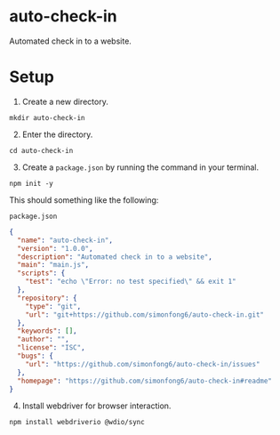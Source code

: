 # auto-check-in
Automated check in to a website.

# Setup

1. Create a new directory.
```
mkdir auto-check-in
```
2. Enter the directory.
```
cd auto-check-in
```
3. Create a `package.json` by running the command in your terminal.

```
npm init -y
```
This should something like the following:

`package.json`
```json
{
  "name": "auto-check-in",
  "version": "1.0.0",
  "description": "Automated check in to a website",
  "main": "main.js",
  "scripts": {
    "test": "echo \"Error: no test specified\" && exit 1"
  },
  "repository": {
    "type": "git",
    "url": "git+https://github.com/simonfong6/auto-check-in.git"
  },
  "keywords": [],
  "author": "",
  "license": "ISC",
  "bugs": {
    "url": "https://github.com/simonfong6/auto-check-in/issues"
  },
  "homepage": "https://github.com/simonfong6/auto-check-in#readme"
}

```
4. Install webdriver for browser interaction.
```
npm install webdriverio @wdio/sync
```
